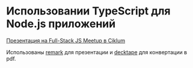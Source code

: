 # Использовании TypeScript для Node.js приложений

[Презентация на Full-Stack JS Meetup в Ciklum](https://dou.ua/calendar/13131/)

Использованы [remark](https://github.com/gnab/remark) для презентации и [decktape](https://github.com/astefanutti/decktape) для конвертации в pdf.